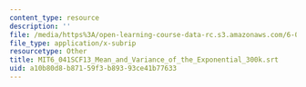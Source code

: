 ```yaml
---
content_type: resource
description: ''
file: /media/https%3A/open-learning-course-data-rc.s3.amazonaws.com/6-041sc-probabilistic-systems-analysis-and-applied-probability-fall-2013/a10b80d8b87159f3b89393ce41b77633_MIT6_041SCF13_Mean_and_Variance_of_the_Exponential_300k.vtt
file_type: application/x-subrip
resourcetype: Other
title: MIT6_041SCF13_Mean_and_Variance_of_the_Exponential_300k.srt
uid: a10b80d8-b871-59f3-b893-93ce41b77633
---
```

